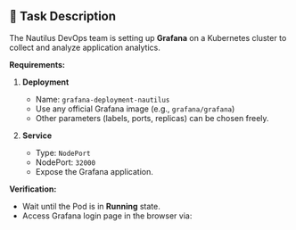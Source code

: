 ## 📄 Task Description

The Nautilus DevOps team is setting up **Grafana** on a Kubernetes cluster to collect and analyze application analytics.

**Requirements:**

1. **Deployment**
    - Name: `grafana-deployment-nautilus`
    - Use any official Grafana image (e.g., `grafana/grafana`)
    - Other parameters (labels, ports, replicas) can be chosen freely.

2. **Service**
    - Type: `NodePort`
    - NodePort: `32000`
    - Expose the Grafana application.

**Verification:**
- Wait until the Pod is in **Running** state.
- Access Grafana login page in the browser via:
